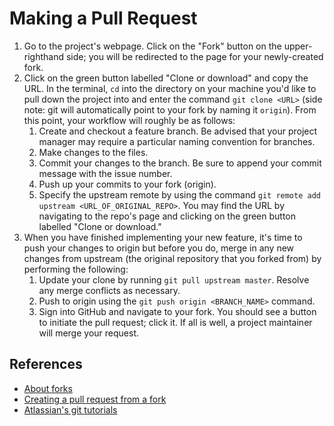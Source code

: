 # Making a Pull Request

1. Go to the project's webpage. Click on the "Fork" button on the upper-righthand side; you will be redirected to the page for your newly-created fork.
2. Click on the green button labelled "Clone or download" and copy the URL. In the terminal, `cd` into the directory on your machine you'd like to pull down the project into and enter the command `git clone <URL>` (side note: git will automatically point to your fork by naming it `origin`). From this point, your workflow will roughly be as follows:
   1. Create and checkout a feature branch. Be advised that your project manager may require a particular naming convention for branches.
   2. Make changes to the files.
   3. Commit your changes to the branch. Be sure to append your commit message with the issue number.
   4. Push up your commits to your fork (origin).
   5. Specify the upstream remote by using the command `git remote add upstream <URL_OF_ORIGINAL_REPO>`. You may find the URL by navigating to the repo's page and clicking on the green button labelled "Clone or download."
3. When you have finished implementing your new feature, it's time to push your changes to origin but before you do, merge in any new changes from upstream (the original repository that you forked from) by performing the following:
   1. Update your clone by running `git pull upstream master`. Resolve any merge conflicts as necessary.
   2. Push to origin using the `git push origin <BRANCH_NAME>` command.
   3. Sign into GitHub and navigate to your fork. You should see a button to initiate the pull request; click it. If all is well, a project maintainer will merge your request.

## References

- [About forks](https://help.github.com/en/articles/about-forks)
- [Creating a pull request from a fork](https://help.github.com/en/articles/creating-a-pull-request-from-a-fork)
- [Atlassian's git tutorials](https://www.atlassian.com/git/tutorials)
